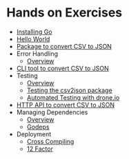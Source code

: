 # Hands on Exercises

- [Installing Go](installing_go.md)
- [Hello World](hello_world.md)
- [Package to convert CSV to JSON](csv2json_package.md)
- Error Handling
  - [Overview](error_handling.md)
- [CLI tool to convert CSV to JSON](csv2json_cli.md)
- Testing
  - [Overview](testing.md)
  - [Testing the csv2json package](csv2json_package_tests.md)
  - [Automated Testing with drone.io](automated_testing_with_droneio.md)
- [HTTP API to convert CSV to JSON](csv2json_http_api.md)
- Managing Dependencies
  - [Overview](managing_dependencies.md)
  - [Godeps](godeps.md)
- Deployment
  - [Cross Compiling](cross_compiling.md)
  - [12 Factor](12factor.md)
